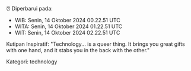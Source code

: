 ⏰ Diperbarui pada:
- WIB: Senin, 14 Oktober 2024 00.22.51 UTC
- WITA: Senin, 14 Oktober 2024 01.22.51 UTC
- WIT: Senin, 14 Oktober 2024 02.22.51 UTC

Kutipan Inspiratif:
"Technology... is a queer thing. It brings you great gifts with one hand, and it stabs you in the back with the other."


Kategori: technology


